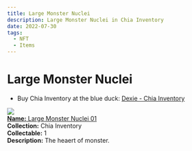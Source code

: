 ```yaml
---
title: Large Monster Nuclei
description: Large Monster Nuclei in Chia Inventory
date: 2022-07-30
tags:
  - NFT
  - Items
---
```


# Large Monster Nuclei

- Buy Chia Inventory at the blue duck: [Dexie - Chia Inventory](https://dexie.space/offers/col16fpva26fhdjp2echs3cr7c30gzl7qe67hu9grtsjcqldz354asjsyzp6wx/xch)

<div class="item_thumbnail_detail">
<img src="https://rqkaeyrvtvtkfwurlof6eemqszjjdtwyflndwzkhlu3b3wmxmi.arweave.net/jBQCYjWdZqLakVuL_4hGQllKRztgq2jtlR102HdmXYo"><br/>
<div><a href="https://www.spacescan.io/xch/coin/0xd8536e1ee164887a1a3990ec94e4a6925a0a37df2b96ab11daedd9797ad3fdec"><strong>Name:</strong> Large Monster Nuclei 01</a></div>
<div><strong>Collection:</strong> Chia Inventory</div>
<div><strong>Collectable:</strong> 1</div>
<div><strong>Description:</strong> The heaert of monster.</div>
</div>

